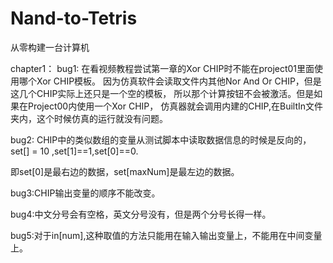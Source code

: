 # Nand-to-Tetris

从零构建一台计算机

chapter1：
bug1:
在看视频教程尝试第一章的Xor CHIP时不能在project01里面使用哪个Xor CHIP模板。
因为仿真软件会读取文件内其他Nor And Or CHIP，但是这几个CHIP实际上还只是一个空的模板，
所以那个计算按钮不会被激活。但是如果在Project00内使用一个Xor CHIP，
仿真器就会调用内建的CHIP,在BuiltIn文件夹内，这个时候仿真的运行就没有问题。

bug2:
CHIP中的类似数组的变量从测试脚本中读取数据信息的时候是反向的，set[] = 10 ,set[1]==1,set[0]==0.

即set[0]是最右边的数据，set[maxNum]是最左边的数据。

bug3:CHIP输出变量的顺序不能改变。

bug4:中文分号会有空格，英文分号没有，但是两个分号长得一样。

bug5:对于in[num],这种取值的方法只能用在输入输出变量上，不能用在中间变量上。